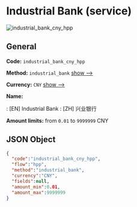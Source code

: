 
# Industrial Bank (service) 
![industrial_bank_cny_hpp](https://static.openfintech.io/payment_methods/industrial_bank_cny_hpp/logo.svg?w=400&c=v0.59.26#w200)  

## General 
 
**Code:** `industrial_bank_cny_hpp` 
 
**Method:** `industrial_bank` 
 [show -->](/payment-methods/industrial_bank/) 
 
**Currency:** `CNY` [show -->](/currencies/CNY/) 
 
**Name:** 
 
:	[EN] Industrial Bank 
:	[ZH] 兴业银行 
 
**Amount limits:** from `0.01` to `9999999` CNY 

## JSON Object 

```json
{
  "code":"industrial_bank_cny_hpp",
  "flow":"hpp",
  "method":"industrial_bank",
  "currency":"CNY",
  "fields":null,
  "amount_min":0.01,
  "amount_max":9999999
}
```  
